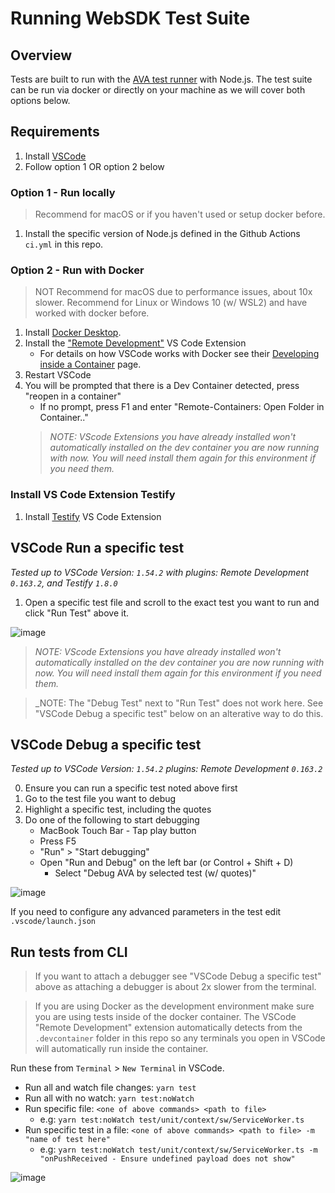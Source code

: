 # Running WebSDK Test Suite

## Overview
Tests are built to run with the [AVA test runner](https://github.com/avajs/ava) with Node.js. The test suite can be run via docker or directly on your machine as we will cover both options below.

## Requirements
1. Install [VSCode](https://code.visualstudio.com/)
2. Follow option 1 OR option 2 below

### Option 1 - Run locally
> Recommend for macOS or if you haven't used or setup docker before.

1. Install the specific version of Node.js defined in the Github Actions `ci.yml` in this repo.

### Option 2 - Run with Docker
> NOT Recommend for macOS due to performance issues, about 10x slower.
Recommend for Linux or Windows 10 (w/ WSL2) and have worked with docker before.

1. Install [Docker Desktop](https://www.docker.com/products/docker-desktop).
2. Install the ["Remote Development"](https://marketplace.visualstudio.com/items?itemName=ms-vscode-remote.vscode-remote-extensionpack) VS Code Extension
   - For details on how VSCode works with Docker see their [Developing inside a Container](https://code.visualstudio.com/docs/remote/containers) page.
3. Restart VSCode
4. You will be prompted that there is a Dev Container detected, press "reopen in a container"
   - If no prompt, press F1 and enter "Remote-Containers: Open Folder in Container.."
   > _NOTE: VScode Extensions you have already installed won't automatically installed on the dev container you are now running with now.
You will need install them again for this environment if you need them._

### Install VS Code Extension Testify
1. Install [Testify](https://marketplace.visualstudio.com/items?itemName=felixjb.testify) VS Code Extension

## VSCode Run a specific test
_Tested up to VSCode Version: `1.54.2` with plugins: Remote Development `0.163.2`, and Testify `1.8.0`_

1. Open a specific test file and scroll to the exact test you want to run and click "Run Test" above it.

![image](https://user-images.githubusercontent.com/645861/111309395-133cfb00-8619-11eb-89ae-4570d2d06097.png)

> _NOTE: VScode Extensions you have already installed won't automatically installed on the dev container you are now running with now.
You will need install them again for this environment if you need them._

> _NOTE: The "Debug Test" next to "Run Test" does not work here. See "VSCode Debug a specific test" below on an alterative way to do this.

## VSCode Debug a specific test
_Tested up to VSCode Version: `1.54.2` plugins: Remote Development `0.163.2`_

0. Ensure you can run a specific test noted above first
1. Go to the test file you want to debug
2. Highlight a specific test, including the quotes
3. Do one of the following to start debugging
   - MacBook Touch Bar - Tap play button
   - Press F5
   - "Run" > "Start debugging"
   - Open "Run and Debug" on the left bar (or Control + Shift + D)
      - Select  "Debug AVA by selected test (w/ quotes)"

![image](https://user-images.githubusercontent.com/645861/111061933-ada31000-845a-11eb-86c9-851ef378c592.png)

If you need to configure any advanced parameters in the test edit `.vscode/launch.json`

## Run tests from CLI
> If you want to attach a debugger see "VSCode Debug a specific test" above as attaching a debugger is about 2x slower from the terminal.

> If you are using Docker as the development environment make sure you are using tests inside of the docker container.
The VSCode "Remote Development" extension automatically detects from the `.devcontainer` folder in this repo so any terminals you open in VSCode will automatically run inside the container.

Run these from `Terminal` > `New Terminal` in VSCode.
* Run all and watch file changes: `yarn test`
* Run all with no watch: `yarn test:noWatch`
* Run specific file: `<one of above commands> <path to file>`
   - e.g: `yarn test:noWatch test/unit/context/sw/ServiceWorker.ts`
* Run specific test in a file: `<one of above commands> <path to file> -m "name of test here"`
   - e.g: `yarn test:noWatch test/unit/context/sw/ServiceWorker.ts -m "onPushReceived - Ensure undefined payload does not show"`

![image](https://user-images.githubusercontent.com/645861/111320621-69fc0200-8624-11eb-80cd-bedf8c57a063.png)
